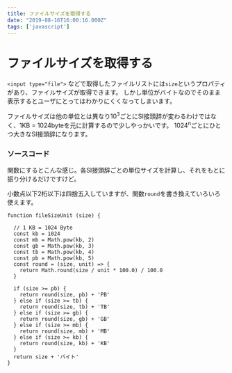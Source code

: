```yaml
---
title: ファイルサイズを取得する
date: "2019-08-16T16:00:16.000Z"
tags: ['javascript']
---
```


# ファイルサイズを取得する

`<input type="file">` などで取得したファイルリストには`size`というプロパティがあり、ファイルサイズが取得できます。
しかし単位がバイトなのでそのまま表示するとユーザにとってはわかりにくくなってしまいます。

ファイルサイズは他の単位とは異なり10<sup>3</sup>ごとにSI接頭辞が変わるわけではなく、1KB = 1024byteを元に計算するので少しやっかいです。
1024<sup>n</sup>ごとにひとつ大きなSI接頭辞になります。

### ソースコード

関数にするとこんな感じ。各SI接頭辞ごとの単位サイズを計算し、それをもとに振り分けるだけですけど。

小数点以下2桁以下は四捨五入していますが、関数`round`を書き換えていろいろ使えます。

```javascript:title=<span>JavaScript</span>
function fileSizeUnit (size) {

  // 1 KB = 1024 Byte
  const kb = 1024
  const mb = Math.pow(kb, 2)
  const gb = Math.pow(kb, 3)
  const tb = Math.pow(kb, 4)
  const pb = Math.pow(kb, 5)
  const round = (size, unit) => {
    return Math.round(size / unit * 100.0) / 100.0
  }

  if (size >= pb) {
    return round(size, pb) + 'PB'
  } else if (size >= tb) {
    return round(size, tb) + 'TB'
  } else if (size >= gb) {
    return round(size, gb) + 'GB'
  } else if (size >= mb) {
    return round(size, mb) + 'MB'
  } else if (size >= kb) {
    return round(size, kb) + 'KB'
  }
  return size + 'バイト'
}
```
